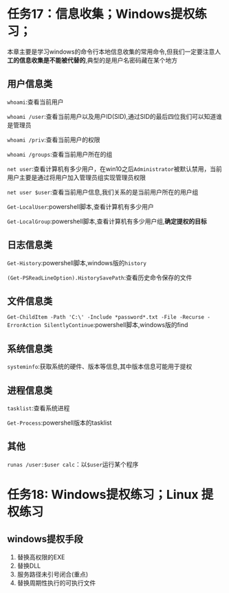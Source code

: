 # 任务17：信息收集；Windows提权练习；

本章主要是学习windows的命令行本地信息收集的常用命令,但我们一定要注意人**工的信息收集是不能被代替的**,典型的是用户名密码藏在某个地方

## 用户信息类

`whoami`:查看当前用户

`whoami /user`:查看当前用户以及用户ID(SID),通过SID的最后四位我们可以知道谁是管理员

`whoami /priv`:查看当前用户的权限

`whoami /groups`:查看当前用户所在的组

`net user`:查看计算机有多少用户，在win10之后`Administrator`被默认禁用，当前用户主要是通过将用户加入管理员组实现管理员权限

`net user $user`:查看当前用户信息,我们关系的是当前用户所在的用户组

`Get-LocalUser`:powershell脚本,查看计算机有多少用户

`Get-LocalGroup`:powershell脚本,查看计算机有多少用户组,**确定提权的目标**

## 日志信息类

`Get-History`:powershell脚本,windows版的`history`

`(Get-PSReadLineOption).HistorySavePath`:查看历史命令保存的文件

## 文件信息类

`Get-ChildItem -Path 'C:\' -Include *password*.txt -File -Recurse -ErrorAction SilentlyContinue`:powershell脚本,windows版的find

## 系统信息类

`systeminfo`:获取系统的硬件、版本等信息,其中版本信息可能用于提权

## 进程信息类

`tasklist`:查看系统进程

`Get-Process`:powershell版本的tasklist

## 其他

`runas /user:$user calc`：以`$user`运行某个程序

# 任务18: Windows提权练习；Linux 提权练习

## windows提权手段

1. 替换高权限的EXE
2. 替换DLL
3. 服务路径未引号闭合(重点)
4. 替换周期性执行的可执行文件

